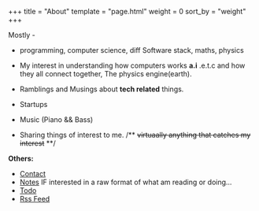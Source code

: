 +++
title = "About"
template = "page.html"
weight = 0
sort_by = "weight"
+++

Mostly -
* programming, computer science, diff Software stack, maths, physics 

* My interest in understanding how computers works **a.i** .e.t.c and how they all connect together, The physics engine(earth).

* Ramblings and Musings about **tech related** things.

* Startups

* Music (Piano && Bass)

* Sharing things of interest to me.   /** <del>virtuaally anything that catches my interest</del> **/


**Others:**
* [Contact](/contact)
* [Notes](/notes/) IF interested in a raw format of what am reading or doing...
* [Todo](/todo.html)
* [Rss Feed](/atom.xml)
